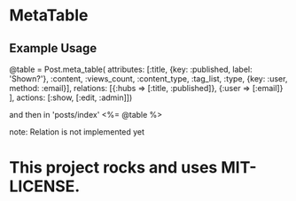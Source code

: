 MetaTable
=========


Example Usage
-------------

@table = Post.meta_table(
        attributes: [:title, {key: :published, label: 'Shown?'}, :content, :views_count, :content_type, :tag_list, :type, {key: :user, method: :email}], 
        relations: [{:hubs => [:title, :published]}, {:user => [:email]} ], 
        actions: [:show, [:edit, :admin]])

and then in 'posts/index'
<%= @table %>

note: Relation is not implemented yet


This project rocks and uses MIT-LICENSE.
========================================